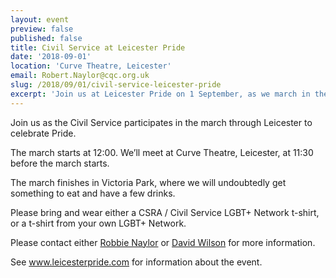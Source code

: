 ```yaml
---
layout: event
preview: false
published: false
title: Civil Service at Leicester Pride
date: '2018-09-01'
location: 'Curve Theatre, Leicester'
email: Robert.Naylor@cqc.org.uk
slug: /2018/09/01/civil-service-leicester-pride
excerpt: 'Join us at Leicester Pride on 1 September, as we march in the parade.'
---
```

Join us as the Civil Service participates in the march through Leicester to celebrate Pride. 

The march starts at 12:00. We’ll meet at Curve Theatre, Leicester, at 11:30 before the march starts. 

The march finishes in Victoria Park, where we will undoubtedly get something to eat and have a few drinks. 

Please bring and wear either a CSRA / Civil Service LGBT+ Network t-shirt, or a t-shirt from your own LGBT+ Network. 

Please contact either [Robbie Naylor](mailto:Robert.Naylor@cqc.org.uk) or [David Wilson](mailto:david.wilson1@dwp.gsi.gov.uk) for more information. 

See www.leicesterpride.com for information about the event.
